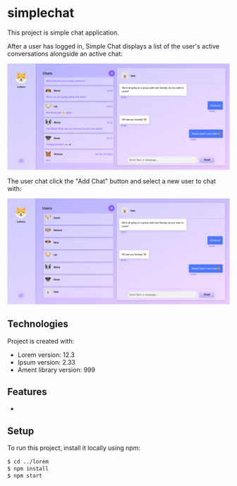 # simplechat

This project is simple chat application.

After a user has logged in, Simple Chat displays a list of the user's active conversations alongside an active chat:

![SimpleChat Chats](./images/simplechat_screenshot1.png)

The user chat click the "Add Chat" button and select a new user to chat with:

![SimpleChat Users](./images/simplechat_screenshot2.png)

## Technologies

Project is created with:

- Lorem version: 12.3
- Ipsum version: 2.33
- Ament library version: 999

## Features

-

## Setup

To run this project, install it locally using npm:

```
$ cd ../lorem
$ npm install
$ npm start
```
